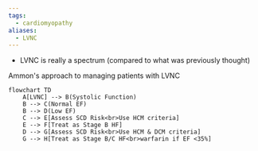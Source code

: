 ```yaml
---
tags:
  - cardiomyopathy
aliases:
  - LVNC
---
```


- LVNC is really a spectrum (compared to what was previously thought)

Ammon's approach to managing patients with LVNC
```mermaid
flowchart TD
    A[LVNC] --> B(Systolic Function)
    B --> C(Normal EF)
    B --> D(Low EF)
    C --> E[Assess SCD Risk<br>Use HCM criteria]
    E --> F[Treat as Stage B HF]
    D --> G[Assess SCD Risk<br>Use HCM & DCM criteria]
    G --> H[Treat as Stage B/C HF<br>warfarin if EF <35%]
  
```